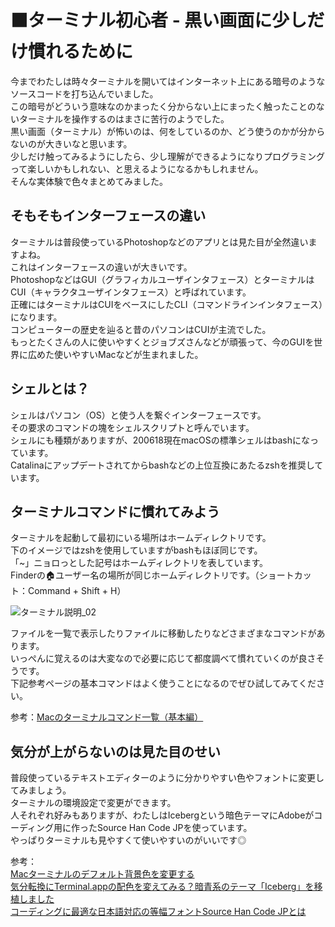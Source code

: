 # ⬛️ターミナル初心者 - 黒い画面に少しだけ慣れるために
今までわたしは時々ターミナルを開いてはインターネット上にある暗号のようなソースコードを打ち込んでいました。  
この暗号がどういう意味なのかまったく分からない上にまったく触ったことのないターミナルを操作するのはまさに苦行のようでした。  
黒い画面（ターミナル）が怖いのは、何をしているのか、どう使うのかが分からないのが大きいなと思います。  
少しだけ触ってみるようにしたら、少し理解ができるようになりプログラミングって楽しいかもしれない、と思えるようになるかもしれません。  
そんな実体験で色々まとめてみました。

## そもそもインターフェースの違い
ターミナルは普段使っているPhotoshopなどのアプリとは見た目が全然違いますよね。  
これはインターフェースの違いが大きいです。  
PhotoshopなどはGUI（グラフィカルユーザインタフェース）とターミナルはCUI（キャラクタユーザインタフェース）と呼ばれています。  
正確にはターミナルはCUIをベースにしたCLI（コマンドラインインタフェース）になります。  
コンピューターの歴史を辿ると昔のパソコンはCUIが主流でした。  
もっとたくさんの人に使いやすくとジョブズさんなどが頑張って、今のGUIを世界に広めた使いやすいMacなどが生まれました。

## シェルとは？
シェルはパソコン（OS）と使う人を繋ぐインターフェースです。  
その要求のコマンドの塊をシェルスクリプトと呼んでいます。  
シェルにも種類がありますが、200618現在macOSの標準シェルはbashになっています。  
Catalinaにアップデートされてからbashなどの上位互換にあたるzshを推奨しています。

## ターミナルコマンドに慣れてみよう
ターミナルを起動して最初にいる場所はホームディレクトリです。  
下のイメージではzshを使用していますがbashもほぼ同じです。  
「~」ニョロっとした記号はホームディレクトリを表しています。  
Finderの🏠ユーザー名の場所が同じホームディレクトリです。（ショートカット：Command + Shift + H）

![ターミナル説明_02](https://user-images.githubusercontent.com/32893962/85097614-0084c980-b233-11ea-9628-694d8c67f467.png)

ファイルを一覧で表示したりファイルに移動したりなどさまざまなコマンドがあります。  
いっぺんに覚えるのは大変なので必要に応じて都度調べて慣れていくのが良さそうです。  
下記参考ページの基本コマンドはよく使うことになるのでぜひ試してみてください。

参考：[Macのターミナルコマンド一覧（基本編）](https://qiita.com/ryouzi/items/f9dee1540a04a0bfb9a3)

## 気分が上がらないのは見た目のせい
普段使っているテキストエディターのように分かりやすい色やフォントに変更してみましょう。  
ターミナルの環境設定で変更ができます。  
人それぞれ好みもありますが、わたしはIcebergという暗色テーマにAdobeがコーディング用に作ったSource Han Code JPを使っています。  
やっぱりターミナルも見やすくて使いやすいのがいいです◎

参考：  
[Macターミナルのデフォルト背景色を変更する](https://qiita.com/yuuichi-s/items/f2332bd4b6194bbb5187)  
[気分転換にTerminal.appの配色を変えてみる？暗青系のテーマ「Iceberg」を移植しました](https://cocopon.me/blog/2014/04/iceberg-for-terminalapp/)  
[コーディングに最適な日本語対応の等幅フォントSource Han Code JPとは](https://ics.media/entry/7010/)
